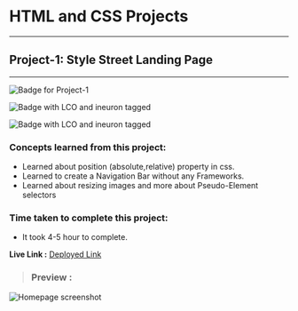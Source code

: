# HTML and CSS Projects
---
## **Project-1: Style Street Landing Page**
---
![Badge for Project-1](https://img.shields.io/badge/HTML%20&%20CSS-Project_1-brightgreen "Style Street Landing Page")

![Badge with LCO and ineuron tagged](https://img.shields.io/badge/Ineuron.ai-LCO-brightgreen)

![Badge with LCO and ineuron tagged](https://img.shields.io/badge/Full%20Stack%20JavaScript%20bootcamp-Hitesh%20Choudhary-brightgreen)

### Concepts learned from this project:
- Learned about position (absolute,relative) property in css.
- Learned to create a Navigation Bar without any Frameworks.
- Learned about resizing images and more about Pseudo-Element selectors

### Time taken to complete this project:
- It took  4-5 hour to complete.

**Live Link :** [Deployed Link]()
>### Preview :
![Homepage screenshot]("preview.png")